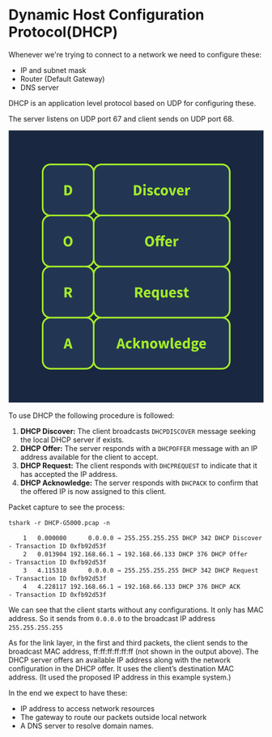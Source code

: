 # Dynamic Host Configuration Protocol(DHCP) 

Whenever we're trying to connect to a network we need to configure these:

- IP and subnet mask
- Router (Default Gateway)
- DNS server

DHCP is an application level protocol based on UDP for configuring these.

The server listens on UDP port 67 and client sends on UDP port 68.

![dora](../img/dora.svg)


To use DHCP the following procedure is followed:

1. **DHCP Discover:** The client broadcasts `DHCPDISCOVER` message seeking the local DHCP server if exists.
2. **DHCP Offer:** The server responds with a `DHCPOFFER` message with an IP address available for the client to accept.
3. **DHCP Request:** The client responds with `DHCPREQUEST` to indicate that it has accepted the IP address.
4. **DHCP Acknowledge:** The server responds with `DHCPACK` to confirm that the offered IP is now assigned to this client.

Packet capture to see the process:

```shell
tshark -r DHCP-G5000.pcap -n
```

```shell
    1   0.000000      0.0.0.0 → 255.255.255.255 DHCP 342 DHCP Discover - Transaction ID 0xfb92d53f
    2   0.013904 192.168.66.1 → 192.168.66.133 DHCP 376 DHCP Offer    - Transaction ID 0xfb92d53f
    3   4.115318      0.0.0.0 → 255.255.255.255 DHCP 342 DHCP Request  - Transaction ID 0xfb92d53f
    4   4.228117 192.168.66.1 → 192.168.66.133 DHCP 376 DHCP ACK      - Transaction ID 0xfb92d53f
```

We can see that the client starts without any configurations. It only has MAC address. So it sends from `0.0.0.0` to the broadcast IP address `255.255.255.255`

As for the link layer, in the first and third packets, the client sends to the broadcast MAC address, ff:ff:ff:ff:ff:ff (not shown in the output above). The DHCP server offers an available IP address along with the network configuration in the DHCP offer. It uses the client’s destination MAC address. (It used the proposed IP address in this example system.)

In the end we expect to have these:

- IP address to access network resources
- The gateway to route our packets outside local network
- A DNS server to resolve domain names.


